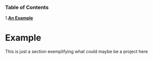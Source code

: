 ### Table of Contents

1.[**An Example**](https://github.com/BrunoDuvane40/BrunoDuvane/new/main#example)

# Example

This is just a section exemplifying what could maybe be a project here



